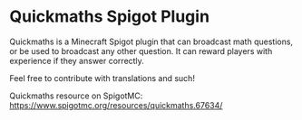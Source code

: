 # Quickmaths Spigot Plugin
Quickmaths is a Minecraft Spigot plugin that can broadcast math questions, or be used to broadcast any other question.
It can reward players with experience if they answer correctly.

Feel free to contribute with translations and such!

Quickmaths resource on SpigotMC: https://www.spigotmc.org/resources/quickmaths.67634/

